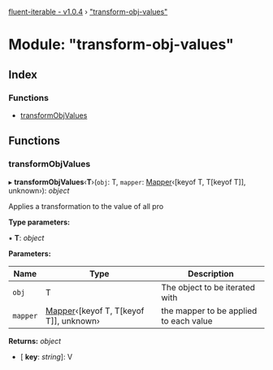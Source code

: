 [fluent-iterable - v1.0.4](../README.md) › ["transform-obj-values"](_transform_obj_values_.md)

# Module: "transform-obj-values"

## Index

### Functions

* [transformObjValues](_transform_obj_values_.md#transformobjvalues)

## Functions

###  transformObjValues

▸ **transformObjValues**‹**T**›(`obj`: T, `mapper`: [Mapper](../interfaces/_types_.mapper.md)‹[keyof T, T[keyof T]], unknown›): *object*

Applies a transformation to the value of all pro

**Type parameters:**

▪ **T**: *object*

**Parameters:**

Name | Type | Description |
------ | ------ | ------ |
`obj` | T | The object to be iterated with |
`mapper` | [Mapper](../interfaces/_types_.mapper.md)‹[keyof T, T[keyof T]], unknown› | the mapper to be applied to each value  |

**Returns:** *object*

* \[ **key**: *string*\]: V
